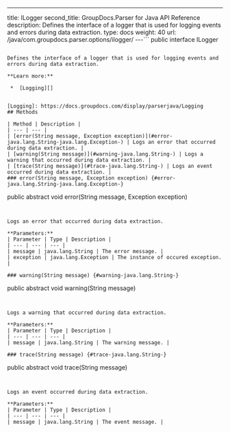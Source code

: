 ---
title: ILogger
second_title: GroupDocs.Parser for Java API Reference
description: Defines the interface of a logger that is used for logging events and errors during data extraction.
type: docs
weight: 40
url: /java/com.groupdocs.parser.options/ilogger/
---```
public interface ILogger
```

Defines the interface of a logger that is used for logging events and errors during data extraction.

**Learn more:**

 *  [Logging][]


[Logging]: https://docs.groupdocs.com/display/parserjava/Logging
## Methods

| Method | Description |
| --- | --- |
| [error(String message, Exception exception)](#error-java.lang.String-java.lang.Exception-) | Logs an error that occurred during data extraction. |
| [warning(String message)](#warning-java.lang.String-) | Logs a warning that occurred during data extraction. |
| [trace(String message)](#trace-java.lang.String-) | Logs an event occurred during data extraction. |
### error(String message, Exception exception) {#error-java.lang.String-java.lang.Exception-}
```
public abstract void error(String message, Exception exception)
```


Logs an error that occurred during data extraction.

**Parameters:**
| Parameter | Type | Description |
| --- | --- | --- |
| message | java.lang.String | The error message. |
| exception | java.lang.Exception | The instance of occured exception. |

### warning(String message) {#warning-java.lang.String-}
```
public abstract void warning(String message)
```


Logs a warning that occurred during data extraction.

**Parameters:**
| Parameter | Type | Description |
| --- | --- | --- |
| message | java.lang.String | The warning message. |

### trace(String message) {#trace-java.lang.String-}
```
public abstract void trace(String message)
```


Logs an event occurred during data extraction.

**Parameters:**
| Parameter | Type | Description |
| --- | --- | --- |
| message | java.lang.String | The event message. |

